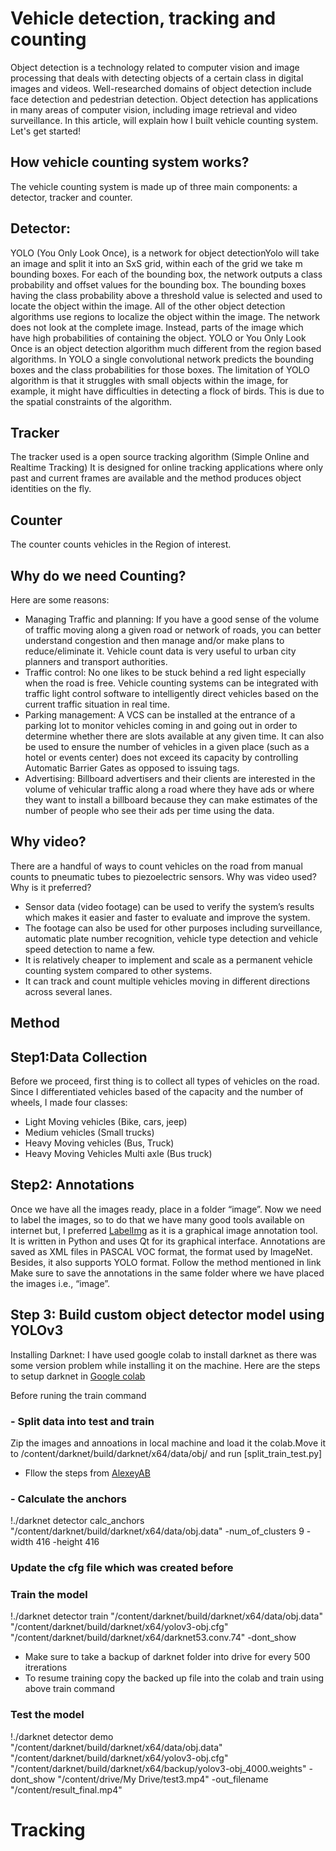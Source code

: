 # Vehicle detection, tracking and counting
Object detection is a technology related to computer vision and image processing that deals with detecting objects of a certain class in digital images and videos.
Well-researched domains of object detection include face detection and pedestrian detection. Object detection has applications in many areas of computer vision, including image retrieval and video surveillance.
In this article, will explain how I built vehicle counting system. Let's get started!

## How vehicle counting system works?
The vehicle counting system is made up of three main components: a detector, tracker and counter. 
## Detector: 
YOLO (You Only Look Once), is a network for object detectionYolo will take an image and split it into an SxS grid, within each of the grid we take m bounding boxes. For each of the bounding box, the network outputs a class probability and offset values for the bounding box. The bounding boxes having the class probability above a threshold value is selected and used to locate the object within the image.
All of the other object detection algorithms use regions to localize the object within the image. The network does not look at the complete image. Instead, parts of the image which have high probabilities of containing the object. YOLO or You Only Look Once is an object detection algorithm much different from the region based algorithms. In YOLO a single convolutional network predicts the bounding boxes and the class probabilities for those boxes.
The limitation of YOLO algorithm is that it struggles with small objects within the image, for example, it might have difficulties in detecting a flock of birds. This is due to the spatial constraints of the algorithm.

## Tracker
The tracker used is a open source tracking algorithm (Simple Online and Realtime Tracking) It is designed for online tracking applications where only past and current frames are available and the method produces object identities on the fly.

## Counter
The counter counts vehicles in the Region of interest.

## Why do we need Counting?
Here are some reasons:
-	Managing Traffic and planning: If you have a good sense of the volume of traffic moving along a given road or network of roads, you can better understand congestion and then manage and/or make plans to reduce/eliminate it. Vehicle count data is very useful to urban city planners and transport authorities.
-	Traffic control: No one likes to be stuck behind a red light especially when the road is free. Vehicle counting systems can be integrated with traffic light control software to intelligently direct vehicles based on the current traffic situation in real time.
-	Parking management: A VCS can be installed at the entrance of a parking lot to monitor vehicles coming in and going out in order to determine whether there are slots available at any given time. It can also be used to ensure the number of vehicles in a given place (such as a hotel or events center) does not exceed its capacity by controlling Automatic Barrier Gates as opposed to issuing tags.
-	Advertising: Billboard advertisers and their clients are interested in the volume of vehicular traffic along a road where they have ads or where they want to install a billboard because they can make estimates of the number of people who see their ads per time using the data.

## Why video?
There are a handful of ways to count vehicles on the road from manual counts to pneumatic tubes to piezoelectric sensors. Why was video used? Why is it preferred?
-	Sensor data (video footage) can be used to verify the system’s results which makes it easier and faster to evaluate and improve the system.
-	The footage can also be used for other purposes including surveillance, automatic plate number recognition, vehicle type detection and vehicle speed detection to name a few.
-	It is relatively cheaper to implement and scale as a permanent vehicle counting system compared to other systems.
-	It can track and count multiple vehicles moving in different directions across several lanes.

## Method
## Step1:Data Collection
Before we proceed, first thing is to collect all types of vehicles on the road. Since I differentiated vehicles based of the capacity and the number of wheels, I made four classes:
- Light Moving vehicles (Bike, cars, jeep)
-	Medium vehicles (Small trucks)
-	Heavy Moving vehicles (Bus, Truck)
-	Heavy Moving Vehicles Multi axle (Bus truck)

## Step2: Annotations
Once we have all the images ready, place in a folder “image”. Now we need to label the images, so to do that we have many good tools available on internet but, I preferred [LabelImg](https://github.com/tzutalin/labelImg) as it is a graphical image annotation tool. It is written in Python and uses Qt for its graphical interface. Annotations are saved as XML files in PASCAL VOC format, the format used by ImageNet. Besides, it also supports YOLO format. Follow the method mentioned in link
Make sure to save the annotations in the same folder where we have placed the images i.e., “image”.

## Step 3: Build custom object detector model using YOLOv3
Installing Darknet: I have used google colab to install darknet as there was some version problem while installing it on the machine. Here are the steps to setup darknet in [Google colab](https://github.com/k-Shubha/Vehicle-Counting/blob/master/darknet_custom_training.ipynb)

Before runing the train command
### - Split data into test and train
Zip the images and annoations in local machine and load it the colab.Move it to /content/darknet/build/darknet/x64/data/obj/ and run [split_train_test.py]
- Fllow the steps from [AlexeyAB](https://github.com/AlexeyAB/darknet#how-to-train-to-detect-your-custom-objects)

### - Calculate the anchors
!./darknet detector calc_anchors "/content/darknet/build/darknet/x64/data/obj.data" -num_of_clusters 9 -width 416 -height 416

### Update the cfg file which was created before

### Train the model
!./darknet detector train "/content/darknet/build/darknet/x64/data/obj.data" "/content/darknet/build/darknet/x64/yolov3-obj.cfg" "/content/darknet/build/darknet/x64/darknet53.conv.74" -dont_show
- Make sure to take a backup of darknet folder into drive for every 500 itrerations
- To resume training copy the backed up file into the colab and train using above train command

### Test the model 
!./darknet detector demo  "/content/darknet/build/darknet/x64/data/obj.data" "/content/darknet/build/darknet/x64/yolov3-obj.cfg" "/content/darknet/build/darknet/x64/backup/yolov3-obj_4000.weights" -dont_show "/content/drive/My Drive/test3.mp4" -out_filename "/content/result_final.mp4"

# Tracking










